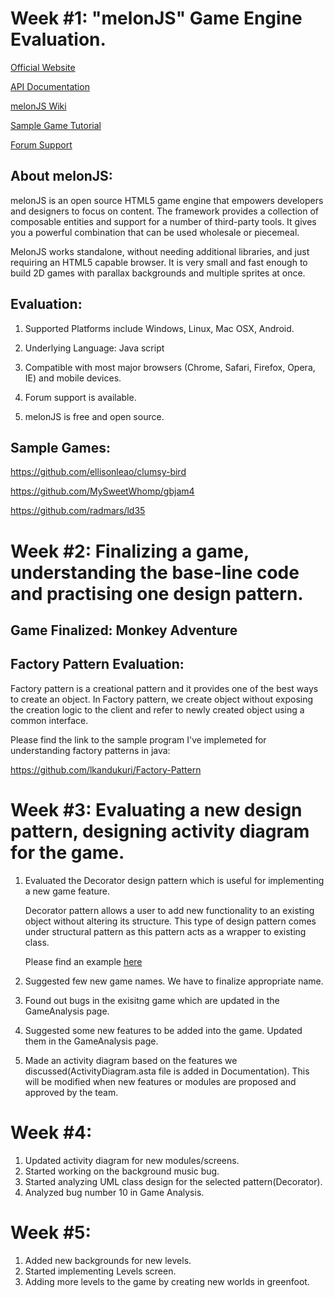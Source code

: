 # Week #1: "melonJS" Game Engine Evaluation.

[Official Website](http://melonjs.org/)

[API Documentation](http://melonjs.github.io/melonJS/docs/)

[melonJS Wiki](https://github.com/melonjs/melonJS/wiki)

[Sample Game Tutorial](http://melonjs.github.io/tutorial-platformer/)

[Forum Support](http://www.html5gamedevs.com/forum/32-melonjs/)

## About melonJS:

melonJS is an open source HTML5 game engine that empowers developers and designers to focus on content. The framework provides a collection of composable entities and support for a number of third-party tools. It gives you a powerful combination that can be used wholesale or piecemeal.

MelonJS works standalone, without needing additional libraries, and just requiring an HTML5 capable browser. It is very small and fast enough to build 2D games with parallax backgrounds and multiple sprites at once.

## Evaluation:

1. Supported Platforms include Windows, Linux, Mac OSX, Android.

2. Underlying Language: Java script

3. Compatible with most major browsers (Chrome, Safari, Firefox, Opera, IE) and mobile devices.

4. Forum support is available.

5. melonJS is free and open source.


## Sample Games:

https://github.com/ellisonleao/clumsy-bird

https://github.com/MySweetWhomp/gbjam4

https://github.com/radmars/ld35



# Week #2: Finalizing a game, understanding the base-line code and practising one design pattern.

## Game Finalized: Monkey Adventure

## Factory Pattern Evaluation:

Factory pattern is a creational pattern and it provides one of the best ways to create an object. In Factory pattern, we create object without exposing the creation logic to the client and refer to newly created object using a common interface.

Please find the link to the sample program I've implemeted for understanding factory patterns in java:

https://github.com/lkandukuri/Factory-Pattern

# Week #3: Evaluating a new design pattern, designing activity diagram for the game.

1. Evaluated the Decorator design pattern which is useful for implementing a new game feature. 

    Decorator pattern allows a user to add new functionality to an existing object without altering its structure. This type       of design pattern comes under structural pattern as this pattern acts as a wrapper to existing class.

    Please find an example [here](https://www.journaldev.com/1540/decorator-design-pattern-in-java-example)
    
2. Suggested few new game names. We have to finalize appropriate name.
3. Found out bugs in the exisitng game which are updated in the GameAnalysis page.
4. Suggested some new features to be added into the game. Updated them in the GameAnalysis page.
5. Made an activity diagram based on the features we discussed(ActivityDiagram.asta file is added in Documentation). This will be modified when new features or modules are proposed and approved by the team.

# Week #4: 

1. Updated activity diagram for new modules/screens.
2. Started working on the background music bug.
3. Started analyzing UML class design for the selected pattern(Decorator).
4. Analyzed bug number 10 in Game Analysis.

# Week #5:

1. Added new backgrounds for new levels.
2. Started implementing Levels screen.
3. Adding more levels to the game by creating new worlds in greenfoot.

